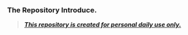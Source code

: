 ### The Repository Introduce.
> [***This repository is created for personal daily use only.***](https://github.com/510004015/Quantumult_X)
